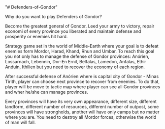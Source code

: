 "# Defenders-of-Gondor" 

Why do you want to play Defenders of Gondor?

Become the greatest general of Gondor. Leed your army to victory, repair economi of every province you liberated and maintain defense and prosperity or enemies hit hard.

Strategy game set in the world of Middle-Earth where your goal is to defeat enemies form Mordor, Harad, Khand, Rhun and Umbar. To reach this goal you not only has to manage the defense of Gondor provinces: Anórien, Lossarnach, Lebennin, Dor-En Ernil, Belfalas, Lamedon, Anfalas, Ethir Anduin, Ithilien but you need to recover the economy of each region.

After successful defense of Anórien where is capital city of Gondor - Minas Tirith, player can choose next province to recover from enemies. To do that, player will be move to tactic map where player can see all Gondor provinces and wher he/she can manage provinces.

Every provinces will have its very own appearance, different size, different landform, different number of resources, different number of outpost, some provinces will have strongholds, another will have only camps but no matter where you are. You need to destroy all Mordor forces, otherwise the world of man will fall.